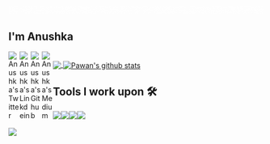 ![Hello](Hello.gif)
## I'm Anushka

<a href="https://twitter.com/anushka4120">
  <img align="left" alt="Anushka's Twitter" width="22px" src="https://cdn.jsdelivr.net/npm/simple-icons@v3/icons/twitter.svg" />
</a>
<a href="https://www.linkedin.com/in/anushka-055b3a169/">
  <img align="left" alt="Anushka's Linkdein" width="22px" src="https://cdn.jsdelivr.net/npm/simple-icons@v3/icons/linkedin.svg" />
</a>
<a href="https://github.com/Anushka-shukla">
  <img align="left" alt="Anushka's Github" width="22px" src="https://cdn.jsdelivr.net/npm/simple-icons@v3/icons/github.svg" />
</a>
<a href="https://medium.com/@shuklaannushka">
  <img align="left" alt="Anushka's Medium" width="22px" src="https://cdn.jsdelivr.net/npm/simple-icons@3/icons/medium.svg" />
</a>

<br/>

<a href="https://github.com/Anushka-shukla">
  <img align="center" src="https://github-readme-stats.vercel.app/api/top-langs/?username=iampawan&theme=light&hide_langs_below=1" />
</a>
<a href="https://github.com/Anushka-shukla">
 <img align="center" src="https://github-readme-stats.vercel.app/api?username=iampawan&show_icons=true&theme=light&line_height=27" alt="Pawan's github stats"/>
</a>


## Tools I work upon 🛠

<img src ="https://img.shields.io/badge/java-%23ED8B00.svg?&style=for-the-badge&logo=java&logoColor=white"><img src ="https://img.shields.io/badge/dart-%230175C2.svg?&style=for-the-badge&logo=dart&logoColor=white"><img src ="https://img.shields.io/badge/mysql-%2300f.svg?&style=for-the-badge&logo=mysql&logoColor=white"><img src ="https://img.shields.io/badge/Flutter%20-%2302569B.svg?&style=for-the-badge&logo=Flutter&logoColor=white">

<img src="https://github-readme-stats.vercel.app/api?username=Anushka-shukla&show_icons=true&title_color=03fc90&icon_color=03fc90&text_color=03fc90&bg_color=002b19">



